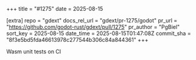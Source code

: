 +++
title = "#1275"
date = 2025-08-15

[extra]
repo = "gdext"
docs_rel_url = "gdext/pr-1275/godot"
pr_url = "https://github.com/godot-rust/gdext/pull/1275"
pr_author = "PgBiel"
sort_key = 2025-08-15
date_time = 2025-08-15T01:47:08Z
commit_sha = "8f3e5bd5fda46613978c277544b306c84a844361"
+++

Wasm unit tests on CI
